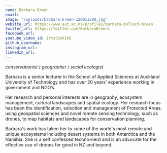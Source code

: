 ```yaml
---
name: Barbara Breen
email: 
image: "/uploads/barbara-breen-1200x1200.jpg"
website_url: https://www.aut.ac.nz/profiles/barbara-bollard-breen
twitter_url: https://twitter.com/BarbaraBreen1
facebook_url: 
youtube_video_id: irtsSSek1k8
github_username: 
instagram_url: 
linkedin_url: 
---
```


*conservationist* / *geographer* / *social ecologist*

Barbara is a senior lecturer in the School of Applied Sciences at Auckland University of Technology and has over 20 years’ experience working in government and NGO’s.

Her research and personal interests are in geography, ecosystem management, cultural landscapes and spatial ecology. Her research focus has been the identification, selection and management of Protected Areas, using geospatial sciences and novel remote sensing technology, such as drones, to map habitats and landscapes for conservation planning.

Barbara's work has taken her to some of the world's most remote and unique ecosystems including desert systems in both Antarctica and the Namibia. She is a self confessed techno-nerd and is an advocate for the effective use of drones for good in NZ and beyond.
